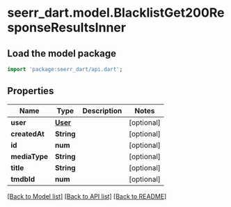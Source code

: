 # seerr_dart.model.BlacklistGet200ResponseResultsInner

## Load the model package
```dart
import 'package:seerr_dart/api.dart';
```

## Properties
Name | Type | Description | Notes
------------ | ------------- | ------------- | -------------
**user** | [**User**](User.md) |  | [optional] 
**createdAt** | **String** |  | [optional] 
**id** | **num** |  | [optional] 
**mediaType** | **String** |  | [optional] 
**title** | **String** |  | [optional] 
**tmdbId** | **num** |  | [optional] 

[[Back to Model list]](../README.md#documentation-for-models) [[Back to API list]](../README.md#documentation-for-api-endpoints) [[Back to README]](../README.md)


